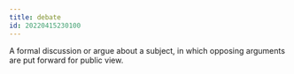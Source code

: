 ```yaml
---
title: debate
id: 20220415230100
---
```


A formal discussion or argue about a subject, in which opposing arguments are put forward for public view.
